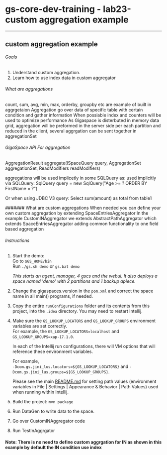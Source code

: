 # gs-core-dev-training - lab23-custom aggregation example

---

## custom aggregation example
###### Goals
1. Understand custom aggregation.
2. Learn how to use index data in custom aggregator

###### What are aggregations
count, sum, avg, min, max, orderby, groupby etc are example of built in aggrgetaion
Aggregation go over data of specific table with certain condition and gather information 
When possiable index and counters will be used to optimize performance
As Gigaspace is disterbuted in memory data grid, aggregation will be preformed in the server side per each partition
and reduced in the client, several aggrgation can be sent together in aggregationSet

###### GigaSpace API For aggregation
 <T> AggregationResult aggregate(ISpaceQuery<T> query, AggregationSet aggregationSet, ReadModifiers readModifiers)
 
 aggregations will be used implicetly in some SQLQuery as:
 used implicitly via SQLQuery: 
 SqlQuery<Person> query = new SqlQuery<Person>("Age >= ? ORDER BY FirstName = ?")
 
 Or when using JDBC V3 query: 
 Select sum(amount) as total from table1 
 
####### What are custom aggregations
When needed you can define your own custom aggregation by extending SpaceEntriesAggregator
In the example CustomINAggregator we extends AbstractPathAggregator which extends SpaceEntriesAggregator adding common functionality to one field based aggregation
 

###### Instructions

1. Start the demo:  
   Go to `$GS_HOME/bin`  
   Run `./gs.sh demo` or `gs.bat demo`

   *This starts an agent, manager, 4 gscs and the webui. It also deploys a space named 'demo' with 2 partitions and 1 backup apiece.*
2. Change the gigaspaces.version in the `pom.xml` and correct the space name in all main() programs, if needed.
3. Copy the entire `runConfigurations` folder and its contents from this project, into the `.idea` directory. You may need to restart Intellij.
4. Make sure the `GS_LOOKUP_LOCATORS` and `GS_LOOKUP_GROUPS` environment variables are set correctly.  
   For example, the `GS_LOOKUP_LOCATORS=localhost` and `GS_LOOKUP_GROUPS=xap-17.1.0`.
   
   In each of the Intellij run configurations, there will VM options that will reference these environment variables.     

   For example,  
   `-Dcom.gs.jini_lus.locators=${GS_LOOKUP_LOCATORS}` and `-Dcom.gs.jini_lus.groups=${GS_LOOKUP_GROUPS}`.

   Please see the main [README.md](https://github.com/GigaSpaces-ProfessionalServices/gs-core-dev-training/blob/main/README.md) for setting path values (environment variables in File | Settings | Appearance & Behavior | Path Values) used when running within Intellij.  
5. Build the project: `mvn package`
6. Run DataGen to write data to the space.
7. Go over CustomINAggregator code
8. Run TestInAggrgator

#### Note: There is no need to define custom aggrgation for IN as shown in this example by default the IN condition use index

